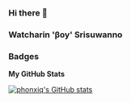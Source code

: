 ### Hi there 👋

### Watcharin 'βoy' Srisuwanno

<!--
**PhonIXQ/PhonIXQ** is a ✨ _special_ ✨ repository because its `README.md` (this file) appears on your GitHub profile.

Here are some ideas to get you started:

- 🔭 I’m currently working on ...
- 🌱 I’m currently learning ...
- 👯 I’m looking to collaborate on ...
- 🤔 I’m looking for help with ...
- 💬 Ask me about ...
- 📫 How to reach me: ...
- 😄 Pronouns: ...
- ⚡ Fun fact: ...
-->

### Badges

<b>My GitHub Stats</b>

<a href="http://www.github.com/PhonIXQ"><img src="https://github-readme-stats.vercel.app/api?username=phonixq&show_icons=true&hide=&count_private=true&title_color=0891b2&text_color=ffffff&bg_color=1c1917&icon_color=0891b2&hide_border=true&show_icons=true" alt="phonxiq's GitHub stats" /></a>
